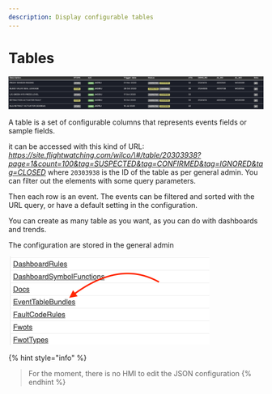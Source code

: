 ```yaml
---
description: Display configurable tables
---
```


# Tables

![](../.gitbook/assets/image%20%281%29.png)

A table is a set of configurable columns that represents events fields or sample fields.

it can be accessed with this kind of URL: _https://site.flightwatching.com/wilco/\#/table/20303938?page=1&count=100&tag=SUSPECTED&tag=CONFIRMED&tag=IGNORED&tag=CLOSED_ where `20303938` is the ID of the table as per general admin. You can filter out the elements with some query parameters.

Then each row is an event. The events can be filtered and sorted with the URL query, or have a default setting in the configuration. 

You can create as many table as you want, as you can do with dashboards and trends.

The configuration are stored in the general admin

![](../.gitbook/assets/capture-de-cran-2021-01-13-a-18.27.08.png)

{% hint style="info" %}
> For the moment, there is no HMI to edit the JSON configuration
{% endhint %}

